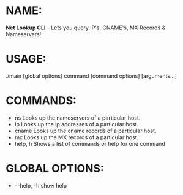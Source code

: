 # NAME:
   **Net Lookup CLI** - Lets you query IP's, CNAME's, MX Records & Nameservers!

# USAGE:
   ./main [global options] command [command options] [arguments...]

# COMMANDS:
   - ns       Looks up the nameservers of a particular host.
   - ip       Looks up the ip addresses of a particular host.
   - cname    Looks up the cname records of a particular host.
   - mx       Looks up the MX records of a particular host.
   - help, h  Shows a list of commands or help for one command

# GLOBAL OPTIONS:
   - --help, -h  show help